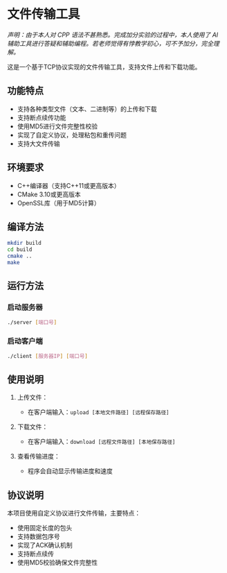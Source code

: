 # 文件传输工具

*声明：由于本人对 CPP 语法不甚熟悉。完成加分实验的过程中，本人使用了 AI 辅助工具进行答疑和辅助编程。若老师觉得有悖教学初心，可不予加分，完全理解。*

这是一个基于TCP协议实现的文件传输工具，支持文件上传和下载功能。
## 功能特点

- 支持各种类型文件（文本、二进制等）的上传和下载
- 支持断点续传功能
- 使用MD5进行文件完整性校验
- 实现了自定义协议，处理粘包和重传问题
- 支持大文件传输

## 环境要求

- C++编译器（支持C++11或更高版本）
- CMake 3.10或更高版本
- OpenSSL库（用于MD5计算）

## 编译方法

```bash
mkdir build
cd build
cmake ..
make
```

## 运行方法

### 启动服务器
```bash
./server [端口号]
```

### 启动客户端
```bash
./client [服务器IP] [端口号]
```

## 使用说明

1. 上传文件：
   - 在客户端输入：`upload [本地文件路径] [远程保存路径]`

2. 下载文件：
   - 在客户端输入：`download [远程文件路径] [本地保存路径]`

3. 查看传输进度：
   - 程序会自动显示传输进度和速度

## 协议说明

本项目使用自定义协议进行文件传输，主要特点：
- 使用固定长度的包头
- 支持数据包序号
- 实现了ACK确认机制
- 支持断点续传
- 使用MD5校验确保文件完整性 